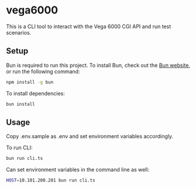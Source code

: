 # vega6000

This is a CLI tool to interact with the Vega 6000 CGI API and run test scenarios.

## Setup
Bun is required to run this project. To install Bun, check out the [Bun website](https://bun.sh/docs/installation#installing), or run the following command:

```bash
npm install -g bun
```

To install dependencies:

```bash
bun install
```

## Usage
Copy .env.sample as .env and set environment variables accordingly.

To run CLI:

```bash
bun run cli.ts
```

Can set environment variables in the command line as well:

```bash
HOST=10.101.200.201 bun run cli.ts
```
